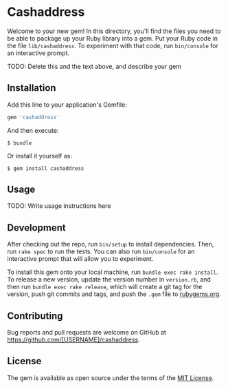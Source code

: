 # Cashaddress

Welcome to your new gem! In this directory, you'll find the files you need to be able to package up your Ruby library into a gem. Put your Ruby code in the file `lib/cashaddress`. To experiment with that code, run `bin/console` for an interactive prompt.

TODO: Delete this and the text above, and describe your gem

## Installation

Add this line to your application's Gemfile:

```ruby
gem 'cashaddress'
```

And then execute:

    $ bundle

Or install it yourself as:

    $ gem install cashaddress

## Usage

TODO: Write usage instructions here

## Development

After checking out the repo, run `bin/setup` to install dependencies. Then, run `rake spec` to run the tests. You can also run `bin/console` for an interactive prompt that will allow you to experiment.

To install this gem onto your local machine, run `bundle exec rake install`. To release a new version, update the version number in `version.rb`, and then run `bundle exec rake release`, which will create a git tag for the version, push git commits and tags, and push the `.gem` file to [rubygems.org](https://rubygems.org).

## Contributing

Bug reports and pull requests are welcome on GitHub at https://github.com/[USERNAME]/cashaddress.

## License

The gem is available as open source under the terms of the [MIT License](http://opensource.org/licenses/MIT).
